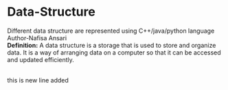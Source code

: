 # Data-Structure
Different data structure are represented using C++/java/python language
<br> Author-Nafisa Ansari
<br>
<b>Definition:</b>
A data structure is a storage that is used to store and organize data. It is a way of arranging data on a computer so that it can be accessed and updated efficiently.

<br>
this is new line added
